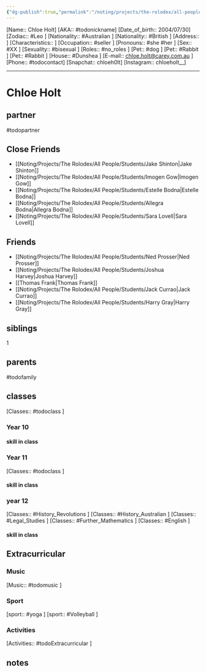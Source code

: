 ```yaml
---
{"dg-publish":true,"permalink":"/noting/projects/the-rolodex/all-people/students/chloe-holt/","dgHomeLink":true,"dgPassFrontmatter":false}
---
```


[Name:: Chloe Holt]
[AKA:: #todonickname]
[Date_of_birth:: 2004/07/30]
[Zodiac:: #Leo  ]
[Nationality:: #Australian ]
[Nationality:: #British ]
[Address:: ]
[Characteristics:: ]
[Occupation:: #seller ]
[Pronouns:: #she #her  ]
[Sex:: #XX ]
[Sexuality:: #bisexual ]
[Roles:: #no_roles ]
[Pet:: #dog ]
[Pet:: #Rabbit ]
[Pet:: #Rabbit ]
[House:: #Dunshea ]
[E-mail:: <chloe.holt@carey.com.au> ]
[Phone:: #todocontact]
[Snapchat:: chloeh0lt]
[Instagram:: chloeholt__]

---
# Chloe Holt
## partner
#todopartner
## Close Friends
- [[Noting/Projects/The Rolodex/All People/Students/Jake Shinton|Jake Shinton]]
- [[Noting/Projects/The Rolodex/All People/Students/Imogen Gow|Imogen Gow]]
- [[Noting/Projects/The Rolodex/All People/Students/Estelle Bodna|Estelle Bodna]]
- [[Noting/Projects/The Rolodex/All People/Students/Allegra Bodna|Allegra Bodna]]
- [[Noting/Projects/The Rolodex/All People/Students/Sara Lovell|Sara Lovell]]
## Friends
- [[Noting/Projects/The Rolodex/All People/Students/Ned Prosser|Ned Prosser]]
- [[Noting/Projects/The Rolodex/All People/Students/Joshua Harvey|Joshua Harvey]]
- [[Thomas Frank|Thomas Frank]]
- [[Noting/Projects/The Rolodex/All People/Students/Jack Currao|Jack Currao]]
- [[Noting/Projects/The Rolodex/All People/Students/Harry Gray|Harry Gray]]
## siblings
1
## parents
#todofamily
## classes
[Classes:: #todoclass ]
### Year 10
#### skill in class
### Year 11
[Classes:: #todoclass ]
#### skill in class
### year 12
[Classes:: #History_Revolutions ]
[Classes:: #History_Australian ]
[Classes:: #Legal_Studies ]
[Classes:: #Further_Mathematics ]
[Classes:: #English ]
#### skill in class
## Extracurricular
### Music
[Music:: #todomusic ]
### Sport
[sport:: #yoga ]
[sport:: #Volleyball ]
### Activities
[Activities:: #todoExtracurricular ]
## notes
